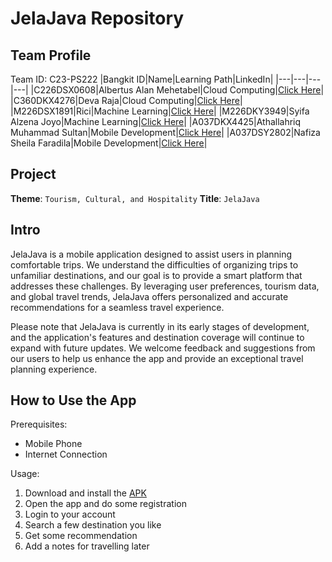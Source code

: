 # JelaJava Repository

## Team Profile

Team ID: C23-PS222
|Bangkit ID|Name|Learning Path|LinkedIn|
|---|---|---|---|
|C226DSX0608|Albertus Alan Mehetabel|Cloud Computing|[Click Here](https://www.linkedin.com/in/albertus-alan-mehetabel/)|
|C360DKX4276|Deva Raja|Cloud Computing|[Click Here](https://www.linkedin.com/in/deva-raja/)|
|M226DSX1891|Rici|Machine Learning|[Click Here](https://www.linkedin.com/in/rici/)|
|M226DKY3949|Syifa Alzena Joyo|Machine Learning|[Click Here](https://www.linkedin.com/in/syifaalzenajoyo/)|
|A037DKX4425|Athallahriq Muhammad Sultan|Mobile Development|[Click Here](https://www.linkedin.com/in/athallahriq-sultan-642102242/)|
|A037DSY2802|Nafiza Sheila Faradila|Mobile Development|[Click Here](https://www.linkedin.com/in/nafiza-sheila-faradila-437460203/)|

## Project

**Theme**: `Tourism, Cultural, and Hospitality`
**Title**: `JelaJava`

## Intro

JelaJava is a mobile application designed to assist users in planning comfortable trips. We understand the difficulties of organizing trips to unfamiliar destinations, and our goal is to provide a smart platform that addresses these challenges. By leveraging user preferences, tourism data, and global travel trends, JelaJava offers personalized and accurate recommendations for a seamless travel experience.

Please note that JelaJava is currently in its early stages of development, and the application's features and destination coverage will continue to expand with future updates. We welcome feedback and suggestions from our users to help us enhance the app and provide an exceptional travel planning experience.

## How to Use the App

Prerequisites:

- Mobile Phone
- Internet Connection

Usage:

1.  Download and install the [APK](https://play.google.com/store/apps/details?id=)
2.  Open the app and do some registration
3.  Login to your account
4.  Search a few destination you like
5.  Get some recommendation
6.  Add a notes for travelling later
